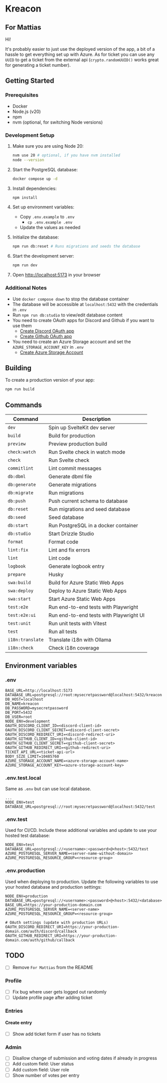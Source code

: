 # Kreacon

## For Mattias

Hi!

It's probably easier to just use the deployed version of the app, a bit of a hassle to get everything set up with Azure.
As for ticket you can use any `UUID` to get a ticket from the external api (`crypto.randomUUID()` works great for generating a ticket number).

## Getting Started

### Prerequisites

- Docker
- Node.js (v20)
- npm
- nvm (optional, for switching Node versions)

### Development Setup

1. Make sure you are using Node 20:

   ```bash
   nvm use 20 # optional, if you have nvm installed
   node --version
   ```

2. Start the PostgreSQL database:

   ```bash
   docker compose up -d
   ```

3. Install dependencies:

   ```bash
   npm install
   ```

4. Set up environment variables:

   - Copy `.env.example` to `.env`
     - `cp .env.example .env`
   - Update the values as needed

5. Initialize the database:

   ```bash
   npm run db:reset # Runs migrations and seeds the database
   ```

6. Start the development server:

   ```bash
   npm run dev
   ```

7. Open [http://localhost:5173](http://localhost:5173) in your browser

### Additional Notes

- Use `docker compose down` to stop the database container
- The database will be accessible at `localhost:5432` with the credentials in `.env`
- Run `npm run db:studio` to view/edit database content
- You need to create OAuth apps for Discord and Github if you want to use them
  - [Create Discord OAuth app](https://discord.com/developers/applications)
  - [Create Github OAuth app](https://github.com/settings/applications/new)
- You need to create an Azure Storage account and set the `AZURE_STORAGE_ACCOUNT_KEY` in `.env`
  - [Create Azure Storage Account](https://portal.azure.com/#create/Microsoft.StorageAccount-ARM)

## Building

To create a production version of your app:

```bash
npm run build
```

## Commands

| Command          | Description                             |
| ---------------- | --------------------------------------- |
| `dev`            | Spin up SvelteKit dev server            |
| `build`          | Build for production                    |
| `preview`        | Preview production build                |
| `check:watch`    | Run Svelte check in watch mode          |
| `check`          | Run Svelte check                        |
| `commitlint`     | Lint commit messages                    |
| `db:dbml`        | Generate dbml file                      |
| `db:generate`    | Generate migrations                     |
| `db:migrate`     | Run migrations                          |
| `db:push`        | Push current schema to database         |
| `db:reset`       | Run migrations and seed database        |
| `db:seed`        | Seed database                           |
| `db:start`       | Run PostgreSQL in a docker container    |
| `db:studio`      | Start Drizzle Studio                    |
| `format`         | Format code                             |
| `lint:fix`       | Lint and fix errors                     |
| `lint`           | Lint code                               |
| `logbook`        | Generate logbook entry                  |
| `prepare`        | Husky                                   |
| `swa:build`      | Build for Azure Static Web Apps         |
| `swa:deploy`     | Deploy to Azure Static Web Apps         |
| `swa:start`      | Start Azure Static Web Apps             |
| `test:e2e`       | Run end-to-end tests with Playwright    |
| `test:e2e:ui`    | Run end-to-end tests with Playwright UI |
| `test:unit`      | Run unit tests with Vitest              |
| `test`           | Run all tests                           |
| `i18n:translate` | Translate i18n with Ollama              |
| `i18n:check`     | Check i18n coverage                     |

## Environment variables

### .env

```
BASE_URL=http://localhost:5173
DATABASE_URL=postgresql://root:mysecretpassword@localhost:5432/kreacon
DB_HOST=localhost
DB_NAME=kreacon
DB_PASSWORD=mysecretpassword
DB_PORT=5432
DB_USER=root
NODE_ENV=development
OAUTH_DISCORD_CLIENT_ID=<discord-client-id>
OAUTH_DISCORD_CLIENT_SECRET=<discord-client-secret>
OAUTH_DISCORD_REDIRECT_URI=<discord-redirect-uri>
OAUTH_GITHUB_CLIENT_ID=<github-client-id>
OAUTH_GITHUB_CLIENT_SECRET=<github-client-secret>
OAUTH_GITHUB_REDIRECT_URI=<github-redirect-uri>
TICKET_API_URL=<ticket-api-url>
BODY_SIZE_LIMIT=10485760
AZURE_STORAGE_ACCOUNT_NAME=<azure-storage-account-name>
AZURE_STORAGE_ACCOUNT_KEY=<azure-storage-account-key>
```

### .env.test.local

Same as `.env` but can use local database.

```
...
NODE_ENV=test
DATABASE_URL=postgresql://root:mysecretpassword@localhost:5432/test
```

### .env.test

Used for CI/CD. Include these additional variables and update to use your hosted test database:

```
NODE_ENV=test
DATABASE_URL=postgresql://<username>:<password>@<host>:5432/test
AZURE_POSTGRESQL_SERVER_NAME=<server-name-without-domain>
AZURE_POSTGRESQL_RESOURCE_GROUP=<resource-group>
```

### .env.production

Used when deploying to production. Update the following variables to use your hosted database and production settings:

```
NODE_ENV=production
DATABASE_URL=postgresql://<username>:<password>@<host>:5432/<database>
BASE_URL=https://your-production-domain.com
AZURE_POSTGRESQL_SERVER_NAME=<server-name>
AZURE_POSTGRESQL_RESOURCE_GROUP=<resource-group>

# OAuth settings (update with production URLs)
OAUTH_DISCORD_REDIRECT_URI=https://your-production-domain.com/auth/discord/callback
OAUTH_GITHUB_REDIRECT_URI=https://your-production-domain.com/auth/github/callback
```

## TODO

- [ ] Remove `For Mattias` from the README

### Profile

- [ ] Fix bug where user gets logged out randomly
- [ ] Update profile page after adding ticket

### Entries

#### Create entry

- [ ] Show add ticket form if user has no tickets

### Admin

- [ ] Disallow change of submission and voting dates if already in progress
- [ ] Add custom field: User status
- [ ] Add custom field: User role
- [ ] Show number of votes per entry